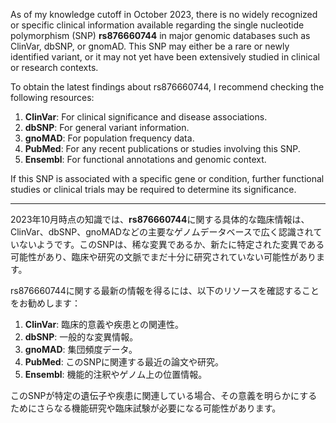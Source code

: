 As of my knowledge cutoff in October 2023, there is no widely recognized or specific clinical information available regarding the single nucleotide polymorphism (SNP) **rs876660744** in major genomic databases such as ClinVar, dbSNP, or gnomAD. This SNP may either be a rare or newly identified variant, or it may not yet have been extensively studied in clinical or research contexts.

To obtain the latest findings about rs876660744, I recommend checking the following resources:
1. **ClinVar**: For clinical significance and disease associations.
2. **dbSNP**: For general variant information.
3. **gnoMAD**: For population frequency data.
4. **PubMed**: For any recent publications or studies involving this SNP.
5. **Ensembl**: For functional annotations and genomic context.

If this SNP is associated with a specific gene or condition, further functional studies or clinical trials may be required to determine its significance.

---

2023年10月時点の知識では、**rs876660744**に関する具体的な臨床情報は、ClinVar、dbSNP、gnoMADなどの主要なゲノムデータベースで広く認識されていないようです。このSNPは、稀な変異であるか、新たに特定された変異である可能性があり、臨床や研究の文脈でまだ十分に研究されていない可能性があります。

rs876660744に関する最新の情報を得るには、以下のリソースを確認することをお勧めします：
1. **ClinVar**: 臨床的意義や疾患との関連性。
2. **dbSNP**: 一般的な変異情報。
3. **gnoMAD**: 集団頻度データ。
4. **PubMed**: このSNPに関連する最近の論文や研究。
5. **Ensembl**: 機能的注釈やゲノム上の位置情報。

このSNPが特定の遺伝子や疾患に関連している場合、その意義を明らかにするためにさらなる機能研究や臨床試験が必要になる可能性があります。